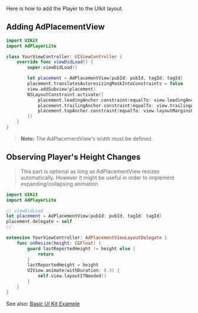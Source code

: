 Here is how to add the Player to the UIkit layout.  

## Adding AdPlacementView

```swift
import UIKit
import AdPlayerLite

class YourViewController: UIViewController {
    override func viewDidLoad() {
        super.viewDidLoad()

        let placement = AdPlacementView(pubId: pubId, tagId: tagId)
        placement.translatesAutoresizingMaskIntoConstraints = false
        view.addSubview(placement)
        NSLayoutConstraint.activate([
            placement.leadingAnchor.constraint(equalTo: view.leadingAnchor),
            placement.trailingAnchor.constraint(equalTo: view.trailingAnchor),
            placement.topAnchor.constraint(equalTo: view.layoutMarginsGuide.topAnchor)
        ])
    }
}
```
> **Note:** The AdPlacementView's width must be defined.  

## Observing Player's Height Changes

> This part is optional as long as AdPlacementView resizes automatically.
> However it might be useful in order to implement expanding/collapsing animation

```swift
import UIKit
import AdPlayerLite

// viewDidLoad
let placement = AdPlacementView(pubId: pubId, tagId: tagId)
placement.delegate = self
//

extension YourViewController: AdPlacementViewLayoutDelegate {
    func onResize(height: CGFloat) {
        guard lastReportedHeight != height else {
            return
        }
        lastReportedHeight = height
        UIView.animate(withDuration: 0.3) {
            self.view.layoutIfNeeded()
        }
    }
}
```



See also: [Basic UI Kit Example](https://github.com/Aniview/ad-player-lite-ios-example/blob/main/AdPlayerLiteSample/AdPlayerLiteSample/UIKit/SimpleExampleVC.swift)
